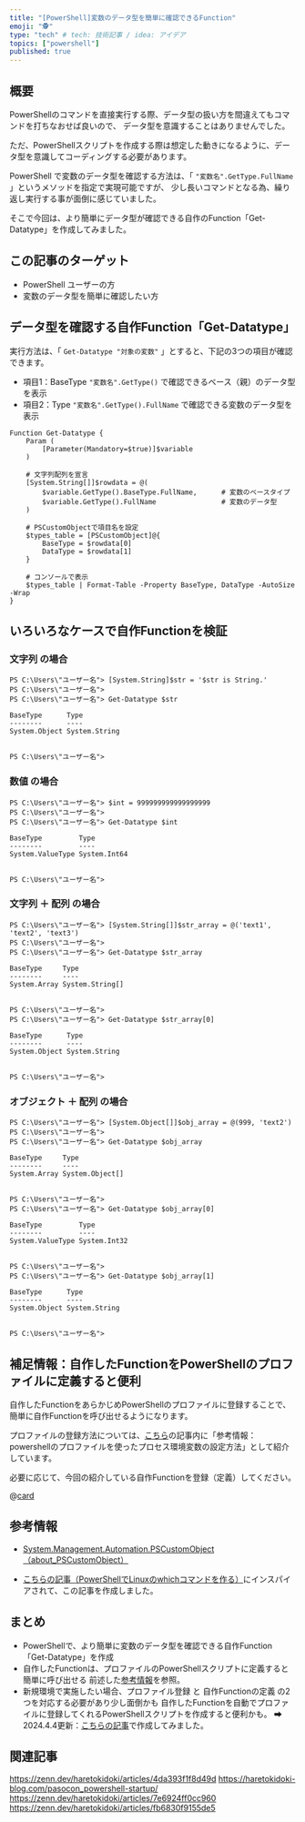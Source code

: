 ```yaml
---
title: "[PowerShell]変数のデータ型を簡単に確認できるFunction"
emoji: "🕵"
type: "tech" # tech: 技術記事 / idea: アイデア
topics: ["powershell"]
published: true
---
```

## 概要

PowerShellのコマンドを直接実行する際、データ型の扱い方を間違えてもコマンドを打ちなおせば良いので、
データ型を意識することはありませんでした。

ただ、PowerShellスクリプトを作成する際は想定した動きになるように、データ型を意識してコーディングする必要があります。

PowerShell で変数のデータ型を確認する方法は、「 `"変数名".GetType.FullName` 」というメソッドを指定で実現可能ですが、
少し長いコマンドとなる為、繰り返し実行する事が面倒に感じていました。

そこで今回は、より簡単にデータ型が確認できる自作のFunction「Get-Datatype」を作成してみました。

## この記事のターゲット

- PowerShell ユーザーの方
- 変数のデータ型を簡単に確認したい方

## データ型を確認する自作Function「Get-Datatype」

実行方法は、「 `Get-Datatype "対象の変数"` 」とすると、下記の3つの項目が確認できます。

- 項目1：BaseType
    `"変数名".GetType()` で確認できるベース（親）のデータ型を表示
- 項目2：Type
    `"変数名".GetType().FullName` で確認できる変数のデータ型を表示

```powershell:データ型を調べる「Get-Datatype」Function
Function Get-Datatype {
	Param (
	    [Parameter(Mandatory=$true)]$variable
	)

    # 文字列配列を宣言
	[System.String[]]$rowdata = @(
		$variable.GetType().BaseType.FullName,      # 変数のベースタイプ
		$variable.GetType().FullName                # 変数のデータ型
	)
	
    # PSCustomObjectで項目名を設定
	$types_table = [PSCustomObject]@{
		BaseType = $rowdata[0]
		DataType = $rowdata[1]
	}

    # コンソールで表示
    $types_table | Format-Table -Property BaseType, DataType -AutoSize -Wrap
}
```

## いろいろなケースで自作Functionを検証

### 文字列 の場合

```powershell:文字列 の場合
PS C:\Users\"ユーザー名"> [System.String]$str = '$str is String.'
PS C:\Users\"ユーザー名">
PS C:\Users\"ユーザー名"> Get-Datatype $str

BaseType      Type
--------      ----
System.Object System.String


PS C:\Users\"ユーザー名">
```

### 数値 の場合

```powershell:数値 の場合
PS C:\Users\"ユーザー名"> $int = 999999999999999999
PS C:\Users\"ユーザー名">
PS C:\Users\"ユーザー名"> Get-Datatype $int

BaseType         Type
--------         ----
System.ValueType System.Int64


PS C:\Users\"ユーザー名">
```

### 文字列 ＋ 配列 の場合

```powershell:文字列 ＋ 配列 の場合
PS C:\Users\"ユーザー名"> [System.String[]]$str_array = @('text1', 'text2', 'text3')
PS C:\Users\"ユーザー名">
PS C:\Users\"ユーザー名"> Get-Datatype $str_array

BaseType     Type
--------     ----
System.Array System.String[]


PS C:\Users\"ユーザー名">
PS C:\Users\"ユーザー名"> Get-Datatype $str_array[0]

BaseType      Type
--------      ----
System.Object System.String


PS C:\Users\"ユーザー名">
```

### オブジェクト ＋ 配列 の場合

```powershell:オブジェクト ＋ 配列 の場合
PS C:\Users\"ユーザー名"> [System.Object[]]$obj_array = @(999, 'text2')
PS C:\Users\"ユーザー名">
PS C:\Users\"ユーザー名"> Get-Datatype $obj_array

BaseType     Type
--------     ----
System.Array System.Object[]


PS C:\Users\"ユーザー名">
PS C:\Users\"ユーザー名"> Get-Datatype $obj_array[0]

BaseType         Type
--------         ----
System.ValueType System.Int32


PS C:\Users\"ユーザー名">
PS C:\Users\"ユーザー名"> Get-Datatype $obj_array[1]

BaseType      Type
--------      ----
System.Object System.String


PS C:\Users\"ユーザー名">
```

## 補足情報：自作したFunctionをPowerShellのプロファイルに定義すると便利

自作したFunctionをあらかじめPowerShellのプロファイルに登録することで、簡単に自作Functionを呼び出せるようになります。

プロファイルの登録方法については、[こちら](https://zenn.dev/haretokidoki/articles/e2a6c521035d94#参考情報：powershellのプロファイルを使ったプロセス環境変数の設定方法)の記事内に「参考情報：powershellのプロファイルを使ったプロセス環境変数の設定方法」として紹介しています。

必要に応じて、今回の紹介している自作Functionを登録（定義）してください。

@[card](https://zenn.dev/haretokidoki/articles/e2a6c521035d94#参考情報：powershellのプロファイルを使ったプロセス環境変数の設定方法)

## 参考情報

- [System.Management.Automation.PSCustomObject（about_PSCustomObject）](https://learn.microsoft.com/ja-jp/powershell/module/microsoft.powershell.core/about/about_pscustomobject)

- [こちらの記事（PowerShellでLinuxのwhichコマンドを作る）](https://tex2e.github.io/blog/powershell/which)にインスパイアされて、この記事を作成しました。

## まとめ

- PowerShellで、より簡単に変数のデータ型を確認できる自作Function「Get-Datatype」を作成
- 自作したFunctionは、プロファイルのPowerShellスクリプトに定義すると簡単に呼び出せる
    前述した[参考情報](https://zenn.dev/haretokidoki/articles/e2a6c521035d94#参考情報：powershellのプロファイルを使ったプロセス環境変数の設定方法)を参照。
- 新規環境で実施したい場合、プロファイル登録 と 自作Functionの定義 の2つを対応する必要があり少し面倒かも
    自作したFunctionを自動でプロファイルに登録してくれるPowerShellスクリプトを作成すると便利かも。
    ➡ 2024.4.4更新：[こちらの記事](https://zenn.dev/haretokidoki/articles/4da393f1f8d49d)で作成してみました。

## 関連記事

https://zenn.dev/haretokidoki/articles/4da393f1f8d49d
https://haretokidoki-blog.com/pasocon_powershell-startup/
https://zenn.dev/haretokidoki/articles/7e6924ff0cc960
https://zenn.dev/haretokidoki/articles/fb6830f9155de5
